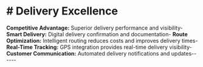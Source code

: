 # # Delivery Excellence

**Competitive Advantage:** Superior delivery performance and visibility- **Smart Delivery:** Digital delivery confirmation and documentation- **Route Optimization:** Intelligent routing reduces costs and improves delivery times- **Real-Time Tracking:** GPS integration provides real-time delivery visibility- **Customer Communication:** Automated delivery notifications and updates------